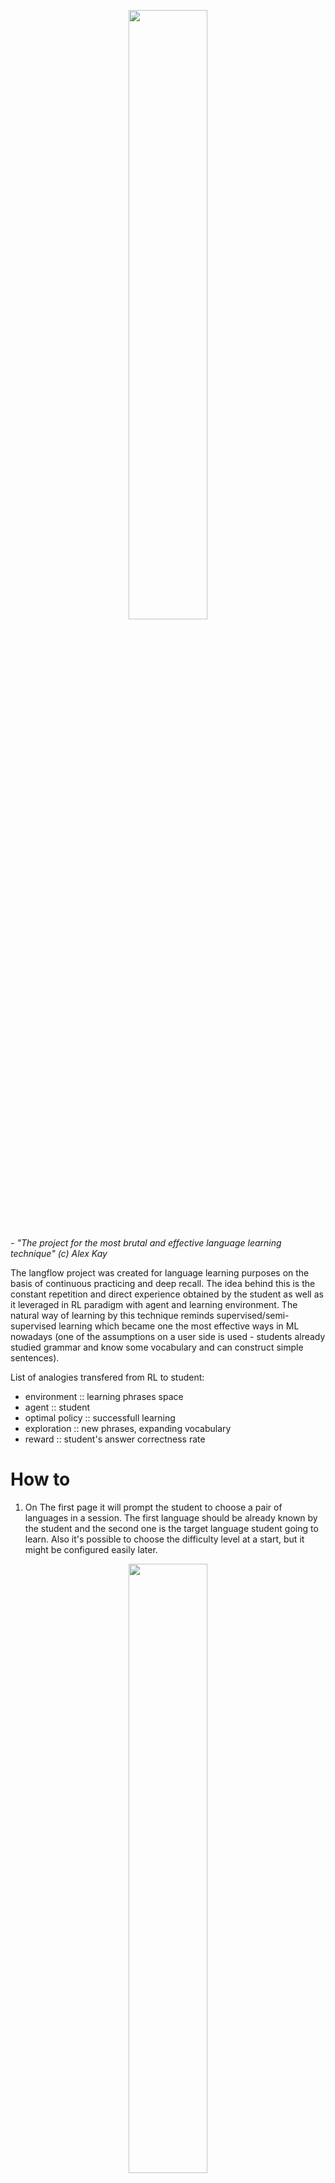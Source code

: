 
<p align="center">
  <img src="https://user-images.githubusercontent.com/55444371/157264799-d738d44b-e686-4a5b-ab2d-dcd18c30341d.png" width="50%" height="50%">
</p>


*- "The project for the most brutal and effective language learning technique" (c) Alex Kay*

  The langflow project was created for language learning purposes on the basis of continuous practicing and deep recall. The idea behind this is the constant repetition and direct experience obtained by the student as well as it leveraged in RL paradigm with agent and learning environment. The natural way of learning by this technique reminds supervised/semi-supervised learning which became one the most effective ways in ML nowadays (one of the assumptions on a user side is used - students already studied grammar and know some vocabulary and can construct simple sentences).
  
  List of analogies transfered from RL to student:
  - environment :: learning phrases space
  - agent :: student
  - optimal policy :: successfull learning
  - exploration :: new phrases, expanding vocabulary
  - reward :: student's answer correctness rate

# How to

1. On The first page it will prompt the student to choose a pair of languages in a session. The first language should be already known by the student and the second one is the target language student going to learn. Also it's possible to choose the difficulty level at a start, but it might be configured easily later. 

<p align="center">
  <img src="https://user-images.githubusercontent.com/55444371/157267496-14eaa355-c8c3-4691-8833-7df23d3c79e5.png" width="50%" height="50%">
</p>

Take into account the fact that it doesn't require to do registrations which can be convenient while the first try, but if you want to score your own progress and to have individual progress control by RL algo - you must be authorized while learning.

2. The learning process has shown in the picture below:

<p align="center">
  <img src="https://user-images.githubusercontent.com/55444371/157269220-0c0ff490-d976-455a-ae15-d3ad0691042f.png" width="50%" height="50%">
</p>

Each step has 3 lines in the step block, it's the student's direct experience he/she should to analyze and do inferences, take notes and memorize. The first line of the block is the question that was asked, the second one is the provided by the student answer, the third line is the correct answer given by the app. 
Comparing student and real answers from questions NLP model is used to calculate semantic score of closeness. 
The best value possible is equal to 1.0, the worst-case is equal to 0.0. (Don't worry if you cant get the best score, consider 0.95 as a perfect answer you can give)

Constant practicing, day by day, allows you to master your language skills, improve your active vocabulary and help you be closer to your dreams to speak freely.

# Online version
https://langflow1.herokuapp.com/
